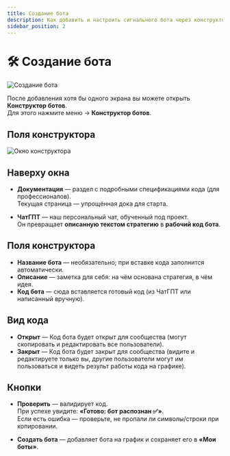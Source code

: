 ```yaml
---
title: Создание бота
description: Как добавить и настроить сигнального бота через конструктор.
sidebar_position: 2
---
```


# 🛠️ Создание бота

![Создание бота](/img/docs/bot/bot-constructor-open.png)

После добавления хотя бы одного экрана вы можете открыть **Конструктор ботов**.  
Для этого нажмите меню → **Конструктор ботов**.

## Поля конструктора

![Окно конструктора](/img/docs/bot/bot-constructor-main.png)

## Наверху окна

- **Документация** — раздел с подробными спецификациями кода (для профессионалов).  
  Текущая страница — упрощённая дока для старта.

- **ЧатГПТ** — наш персональный чат, обученный под проект.  
  Он превращает **описанную текстом стратегию** в **рабочий код бота**.

## Поля конструктора

- **Название бота** — необязательно; при вставке кода заполнится автоматически.
- **Описание** — заметка для себя: на чём основана стратегия, в чём идея.
- **Код бота** — сюда вставляется готовый код (из ЧатГПТ или написанный вручную).

## Вид кода

- **Открыт** — Код бота будет открыт для сообщества (могут скопировать и редактировать все пользователи).
- **Закрыт** — Код бота будет закрыт для сообщества (видите и редактируете только вы, другие пользователи могут им пользоваться и видеть результ работы кода на графике).

## Кнопки

- **Проверить** — валидирует код.  
  При успехе увидите: **«Готово: бот распознан ✅»**.  
  Если есть ошибка — проверьте, не пропали ли символы/строки при копировании.

- **Создать бота** — добавляет бота на график и сохраняет его в **«Мои боты»**.